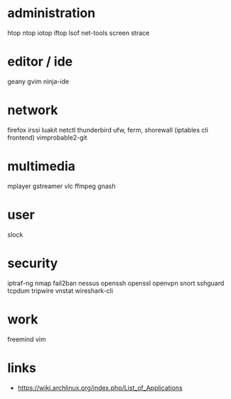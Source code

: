 # administration

htop
ntop
iotop
iftop
lsof
net-tools
screen
strace

# editor / ide

geany
gvim
ninja-ide

# network

firefox
irssi
luakit
netctl
thunderbird
ufw, ferm, shorewall (iptables cli frontend)
vimprobable2-git

# multimedia

mplayer
gstreamer
vlc
ffmpeg
gnash

# user

slock

# security

iptraf-ng
nmap
fail2ban
nessus
openssh
openssl
openvpn
snort
sshguard
tcpdum
tripwire
vnstat
wireshark-cli

# work

freemind
vim

# links

* https://wiki.archlinux.org/index.php/List_of_Applications
